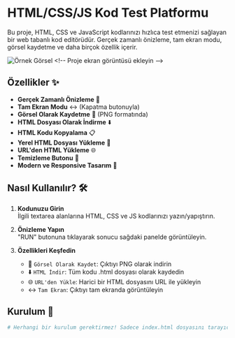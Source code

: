 # HTML/CSS/JS Kod Test Platformu

Bu proje, HTML, CSS ve JavaScript kodlarınızı hızlıca test etmenizi sağlayan bir web tabanlı kod editörüdür. Gerçek zamanlı önizleme, tam ekran modu, görsel kaydetme ve daha birçok özellik içerir.

![Örnek Görsel]([https://via.placeholder.com/800x400](https://raw.githubusercontent.com/mutix31/Html-code-tester/refs/heads/main/Screenshot_2025-02-01-01-25-49-472_com.android.chrome.png)) <!-- Proje ekran görüntüsü ekleyin -->

## Özellikler ✨
- **Gerçek Zamanlı Önizleme** 🚀
- **Tam Ekran Modu** ↔️ (Kapatma butonuyla)
- **Görsel Olarak Kaydetme** 📸 (PNG formatında)
- **HTML Dosyası Olarak İndirme** ⬇️
- **HTML Kodu Kopyalama** 📋
- **Yerel HTML Dosyası Yükleme** 📂
- **URL'den HTML Yükleme** 🌐
- **Temizleme Butonu** 🧹
- **Modern ve Responsive Tasarım** 🎨

## Nasıl Kullanılır? 🛠️
1. **Kodunuzu Girin**  
   İlgili textarea alanlarına HTML, CSS ve JS kodlarınızı yazın/yapıştırın.
   
2. **Önizleme Yapın**  
   "RUN" butonuna tıklayarak sonucu sağdaki panelde görüntüleyin.

3. **Özellikleri Keşfedin**  
   - 📸 `Görsel Olarak Kaydet`: Çıktıyı PNG olarak indirin
   - ⬇️ `HTML İndir`: Tüm kodu .html dosyası olarak kaydedin
   - 🌐 `URL'den Yükle`: Harici bir HTML dosyasını URL ile yükleyin
   - ↔️ `Tam Ekran`: Çıktıyı tam ekranda görüntüleyin

## Kurulum 🔧
```bash
# Herhangi bir kurulum gerektirmez! Sadece index.html dosyasını tarayıcıda açın.

